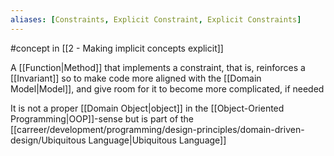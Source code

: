 ```yaml
---
aliases: [Constraints, Explicit Constraint, Explicit Constraints]
---
```


#concept in [[2 - Making implicit concepts explicit]]

A [[Function|Method]] that implements a constraint, that is, reinforces a [[Invariant]] so to make code more aligned with the [[Domain Model|Model]], and give room for it to become more complicated, if needed

It is not a proper [[Domain Object|object]] in the [[Object-Oriented Programming|OOP]]-sense but is part of the [[carreer/development/programming/design-principles/domain-driven-design/Ubiquitous Language|Ubiquitous Language]]
